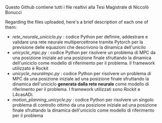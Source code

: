 
Questo Github contiene tutti i file realtivi alla Tesi Magistrale di Niccolò Bonucci

Regarding the files uploaded, here's a brief description of each one of them:
- *rete_neurale_uniciclo.py* : codice Python per definire, addestrare e validare una rete neurale multipercettrone tramite Pytorch per la previsione delle equazioni che descrivono la dinamica dell'unicilo
- *unicycle_mpc.py* :  codice Python per risolvere un problema di MPC da una posizione iniziale ad una posizione finale sfruttando la dinamica dell'uniciclo come modello di riferimento per il problema. Il framework utilizzato è Rockit
- *unicycle_neuralmpc.py* :  codice Python per risolvere un problema di MPC da una posizione iniziale ad una posizione finale sfruttando la dinamica dell'uniciclo **generata dalla rete neurale** come modello di riferimento per il problema. I framework utilizzati sono Rockit e L4casADi.
- *motion_planning_unicycle.py* : codice Python per risolvere un singolo problema di controllo ottimo da una posizione iniziale ad una posizione finale sfruttando la dinamica dell'uniciclo come modello di riferimento per il problema
